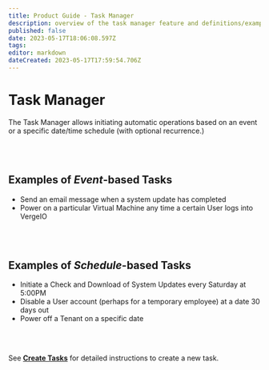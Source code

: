 ```yaml
---
title: Product Guide - Task Manager
description: overview of the task manager feature and definitions/examples of event-based and scheduled tasks
published: false
date: 2023-05-17T18:06:08.597Z
tags: 
editor: markdown
dateCreated: 2023-05-17T17:59:54.706Z
---
```


# Task Manager

The Task Manager allows initiating automatic operations based on an event or a specific date/time schedule (with optional recurrence.)


<br>
<br>

## Examples of *Event*\-based Tasks

-   Send an email message when a system update has completed
-   Power on a particular Virtual Machine any time a certain User logs into VergeIO


<br>
<br>

## Examples of *Schedule*\-based Tasks

-   Initiate a Check and Download of System Updates every Saturday at 5:00PM
-   Disable a User account (perhaps for a temporary employee) at a date 30 days out
-   Power off a Tenant on a specific date

<br>
<br>

See [**Create Tasks**](/public/ProductGuide/createtasks) for detailed instructions to create a new task.